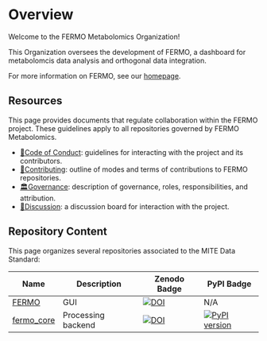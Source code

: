 # Overview

Welcome to the FERMO Metabolomics Organization!

This Organization oversees the development of FERMO, a dashboard for metabolomcis data analysis and orthogonal data integration.

For more information on FERMO, see our [homepage](https://fermo.bioinformatics.nl/).

## Resources

This page provides documents that regulate collaboration within the FERMO project.
These guidelines apply to all repositories governed by FERMO Metabolomics.

- [📜Code of Conduct](../CODE_OF_CONDUCT.md): guidelines for interacting with the project and its contributors.
- [🤝Contributing](../CONTRIBUTING.md): outline of modes and terms of contributions to FERMO repositories.
- [🏛Governance](../GOVERNANCE.md): description of governance, roles, responsibilities, and attribution.
- [👥Discussion](https://github.com/orgs/fermo-metabolomics/discussions): a discussion board for interaction with the project.

## Repository Content

This page organizes several repositories associated to the MITE Data Standard:


| Name                                                | Description        | Zenodo Badge | PyPI Badge                                                                                   |
|-----------------------------------------------------|--------------------| ------------ |----------------------------------------------------------------------------------------------|
| [FERMO](https://github.com/mmzdouc/fermo)           | GUI                | [![DOI](https://zenodo.org/badge/580868123.svg)](https://doi.org/10.5281/zenodo.7565700)   | N/A                                                                                          |
| [fermo_core](https://github.com/mmzdouc/fermo_core) | Processing backend | [![DOI](https://zenodo.org/badge/671395100.svg)](https://doi.org/10.5281/zenodo.11259126)   | [![PyPI version](https://badge.fury.io/py/fermo-core.svg)](https://badge.fury.io/py/fermo-core) |


